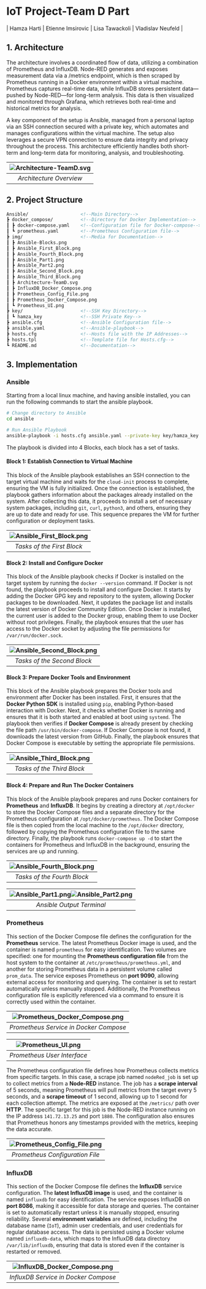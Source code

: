 # IoT Project-Team D Part

| Hamza Harti | Etienne Imsirovic | Lisa Tawackoli | Vladislav Neufeld |

##  1. Architecture

The architecture involves a coordinated flow of data, utilizing a combination of Prometheus and InfluxDB. Node-RED generates and exposes measurement data via a /metrics endpoint, which is then scraped by Prometheus running in a Docker environment within a virtual machine. Prometheus captures real-time data, while InfluxDB stores persistent data—pushed by Node-RED—for long-term analysis. This data is then visualized and monitored through Grafana, which retrieves both real-time and historical metrics for analysis.

A key component of the setup is Ansible, managed from a personal laptop via an SSH connection secured with a private key, which automates and manages configurations within the virtual machine. The setup also leverages a secure VPN connection to ensure data integrity and privacy throughout the process. This architecture efficiently handles both short-term and long-term data for monitoring, analysis, and troubleshooting.

| ![Architecture-TeamD.svg](img/Architecture-TeamD.svg) | 
|:--:| 
| *Architecture Overview* |

##  2. Project Structure

```html
Ansible/                   <!--Main Directory-->
┣ docker_compose/          <!--Directory for Docker Implementation-->
┃ ┣ docker-compose.yaml    <!--Configuration file for Docker-compose-->
┃ ┗ prometheus.yaml        <!--Prometheus Configuration file-->
┣ img/                     <!--Media for Documentation-->
┃ ┣ Ansible-Blocks.png
┃ ┣ Ansible_First_Block.png
┃ ┣ Ansible_Fourth_Block.png
┃ ┣ Ansible_Part1.png
┃ ┣ Ansible_Part2.png
┃ ┣ Ansible_Second_Block.png
┃ ┣ Ansible_Third_Block.png
┃ ┣ Architecture-TeamD.svg
┃ ┣ InfluxDB_Docker_Compose.png
┃ ┣ Prometheus_Config_File.png
┃ ┣ Prometheus_Docker_Compose.png
┃ ┗ Prometheus_UI.png
┣ key/                     <!--SSH Key Directory-->
┃ ┗ hamza_key              <!--SSH Private Key-->
┣ ansible.cfg              <!--Ansible Configuration file-->
┣ ansible.yaml             <!--Ansible-playbook-->
┣ hosts.cfg                <!--Hosts file with the IP Addresses-->
┣ hosts.tpl                <!--Template file for Hosts.cfg-->
┗ README.md                <!--Documentation-->
```

##  3. Implementation

### Ansible

Starting from a local linux machine, and having ansible installed, you can run the following commands to start the ansible playbook. 

```bash
# Change directory to Ansible
cd ansible

# Run Ansible Playbook
ansible-playbook -i hosts.cfg ansible.yaml --private-key key/hamza_key.pm
```
The playbook is divided into 4 Blocks, each block has a set of tasks.

#### Block 1: Establish Connection to Virtual Machine 

This block of the Ansible playbook establishes an SSH connection to the target virtual machine and waits for the `cloud-init` process to complete, ensuring the VM is fully initialized. Once the connection is established, the playbook gathers information about the packages already installed on the system. After collecting this data, it proceeds to install a set of necessary system packages, including `git`, `curl`, `python3`, and others, ensuring they are up to date and ready for use. This sequence prepares the VM for further configuration or deployment tasks.

| ![Ansible_First_Block.png](img/Ansible_First_Block.png) | 
|:--:| 
| *Tasks of the First Block* |

#### Block 2: Install and Configure Docker
 
This block of the Ansible playbook checks if Docker is installed on the target system by running the `docker --version` command. If Docker is not found, the playbook proceeds to install and configure Docker. It starts by adding the Docker GPG key and repository to the system, allowing Docker packages to be downloaded. Next, it updates the package list and installs the latest version of Docker Community Edition. Once Docker is installed, the current user is added to the Docker group, enabling them to use Docker without root privileges. Finally, the playbook ensures that the user has access to the Docker socket by adjusting the file permissions for `/var/run/docker.sock`.

| ![Ansible_Second_Block.png](img/Ansible_Second_Block.png) | 
|:--:| 
| *Tasks of the Second Block* |

#### Block 3: Prepare Docker Tools and Environment

This block of the Ansible playbook prepares the Docker tools and environment after Docker has been installed. First, it ensures that the **Docker Python SDK** is installed using `pip`, enabling Python-based interaction with Docker. Next, it checks whether Docker is running and ensures that it is both started and enabled at boot using `systemd`. The playbook then verifies if **Docker Compose** is already present by checking the file path `/usr/bin/docker-compose`. If Docker Compose is not found, it downloads the latest version from GitHub. Finally, the playbook ensures that Docker Compose is executable by setting the appropriate file permissions.

| ![Ansible_Third_Block.png](img/Ansible_Third_Block.png) | 
|:--:| 
| *Tasks of the Third Block* |

#### Block 4: Prepare and Run The Docker Containers

This block of the Ansible playbook prepares and runs Docker containers for **Prometheus** and **InfluxDB**. It begins by creating a directory at `/opt/docker` to store the Docker Compose files and a separate directory for the Prometheus configuration at `/opt/docker/prometheus`. The Docker Compose file is then copied from the local machine to the `/opt/docker` directory, followed by copying the Prometheus configuration file to the same directory. Finally, the playbook runs `docker-compose up -d` to start the containers for Prometheus and InfluxDB in the background, ensuring the services are up and running.

| ![Ansible_Fourth_Block.png](img/Ansible_Fourth_Block.png) | 
|:--:| 
| *Tasks of the Fourth Block* |

| ![Ansible_Part1.png](img/Ansible_Part1.png)![Ansible_Part2.png](img/Ansible_Part2.png) |
|:--:| 
| *Ansible Output Terminal* |

### Prometheus

This section of the Docker Compose file defines the configuration for the **Prometheus** service. The latest Prometheus Docker image is used, and the container is named `prometheus` for easy identification. Two volumes are specified: one for mounting the **Prometheus configuration file** from the host system to the container at `/etc/prometheus/prometheus.yml`, and another for storing Prometheus data in a persistent volume called `prom_data`. The service exposes Prometheus on **port 9090**, allowing external access for monitoring and querying. The container is set to restart automatically unless manually stopped. Additionally, the Prometheus configuration file is explicitly referenced via a command to ensure it is correctly used within the container.

| ![Prometheus_Docker_Compose.png](img/Prometheus_Docker_Compose.png) | 
|:--:| 
| *Prometheus Service in Docker Compose* |

| ![Prometheus_UI.png](img/Prometheus_UI.png) | 
|:--:| 
| *Prometheus User Interface* |

The Prometheus configuration file defines how Prometheus collects metrics from specific targets. In this case, a scrape job named `nodeRed_job` is set up to collect metrics from a **Node-RED** instance. The job has a **scrape interval** of 5 seconds, meaning Prometheus will pull metrics from the target every 5 seconds, and a **scrape timeout** of 1 second, allowing up to 1 second for each collection attempt. The metrics are exposed at the `/metrics/` path over **HTTP**. The specific target for this job is the Node-RED instance running on the IP address `141.72.13.25` and port `1880`. The configuration also ensures that Prometheus honors any timestamps provided with the metrics, keeping the data accurate.

| ![Prometheus_Config_File.png](img/Prometheus_Config_File.png) | 
|:--:| 
| *Prometheus Configuration File* |

### InfluxDB

This section of the Docker Compose file defines the **InfluxDB** service configuration. The **latest InfluxDB image** is used, and the container is named `influxdb` for easy identification. The service exposes InfluxDB on **port 8086**, making it accessible for data storage and queries. The container is set to automatically restart unless it is manually stopped, ensuring reliability. Several **environment variables** are defined, including the database name (`IoT`), admin user credentials, and user credentials for regular database access. The data is persisted using a Docker volume named `influxdb-data`, which maps to the InfluxDB data directory `/var/lib/influxdb`, ensuring that data is stored even if the container is restarted or removed.

| ![InfluxDB_Docker_Compose.png](img/InfluxDB_Docker_Compose.png) | 
|:--:| 
| *InfluxDB Service in Docker Compose* |


